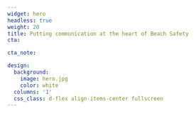```yaml
---
widget: hero
headless: true
weight: 20
title: Putting communication at the heart of Beach Safety
cta:

cta_note: 

design:
  background:
    image: hero.jpg
    color: white
  columns: '1'
  css_class: d-flex align-items-center fullscreen 
---
```


